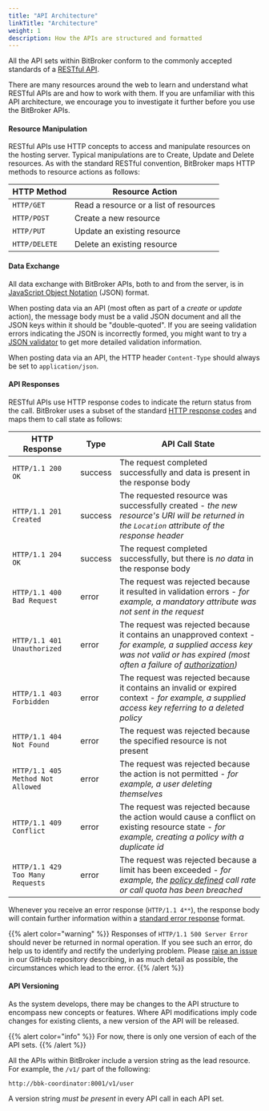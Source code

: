 ```yaml
---
title: "API Architecture"
linkTitle: "Architecture"
weight: 1
description: How the APIs are structured and formatted
---
```


All the API sets within BitBroker conform to the commonly accepted standards of a [RESTful API](https://en.wikipedia.org/wiki/Representational_state_transfer).

There are many resources around the web to learn and understand what RESTful APIs are and how to work with them. If you are unfamiliar with this API architecture, we encourage you to investigate it further before you use the BitBroker APIs.

#### Resource Manipulation

RESTful APIs use HTTP concepts to access and manipulate resources on the hosting server. Typical manipulations are to Create, Update and Delete resources. As with the standard RESTful convention, BitBroker maps HTTP methods to resource actions as follows:

HTTP Method | Resource Action
--- | ---
`HTTP/GET` | Read a resource or a list of resources
`HTTP/POST` | Create a new resource
`HTTP/PUT` | Update an existing resource
`HTTP/DELETE` | Delete an existing resource

#### Data Exchange

All data exchange with BitBroker APIs, both to and from the server, is in [JavaScript Object Notation](https://www.json.org/json-en.html) (JSON) format.

When posting data via an API (most often as part of a _create_ or _update_ action), the message body must be a valid JSON document and all the JSON keys within it should be "double-quoted". If you are seeing validation errors indicating the JSON is incorrectly formed, you might want to try a [JSON validator](https://jsonlint.com/) to get more detailed validation information.

When posting data via an API, the HTTP header `Content-Type` should always be set to `application/json`.

#### API Responses

RESTful APIs use HTTP response codes to indicate the return status from the call. BitBroker uses a subset of the standard [HTTP response codes](https://en.wikipedia.org/wiki/List_of_HTTP_status_codes) and maps them to call state as follows:

HTTP Response | Type | API Call State
--- | --- | ---
`HTTP/1.1 200 OK` | <div class="stamp">success</div> | The request completed successfully and data is present in the response body
`HTTP/1.1 201 Created` | <div class="stamp">success</div> | The requested resource was successfully created - _the new resource's URI will be returned in the `Location` attribute of the response header_
`HTTP/1.1 204 OK` | <div class="stamp">success</div> | The request completed successfully, but there is _no data_ in the response body
`HTTP/1.1 400 Bad Request` | <div class="stamp text-warning">error</div> | The request was rejected because it resulted in validation errors - _for example, a mandatory attribute was not sent in the request_
`HTTP/1.1 401 Unauthorized` | <div class="stamp text-warning">error</div> | The request was rejected because it contains an unapproved context - _for example, a supplied access key was not valid or has expired (most often a failure of [authorization](/docs/api-conventions/authorization/))_
`HTTP/1.1 403 Forbidden` | <div class="stamp text-warning">error</div> | The request was rejected because it contains an invalid or expired context - _for example, a supplied access key referring to a deleted policy_
`HTTP/1.1 404 Not Found` | <div class="stamp text-warning">error</div> | The request was rejected because the specified resource is not present
`HTTP/1.1 405 Method Not Allowed` | <div class="stamp text-warning">error</div> | The request was rejected because the action is not permitted - _for example, a user deleting themselves_
`HTTP/1.1 409 Conflict` | <div class="stamp text-warning">error</div> | The request was rejected because the action would cause a conflict on existing resource state - _for example, creating a policy with a duplicate id_
`HTTP/1.1 429 Too Many Requests` | <div class="stamp text-warning">error</div> | The request was rejected because a limit has been exceeded - _for example, the [policy defined](/docs/concepts/policy/) call rate or call quota has been breached_

Whenever you receive an error response (`HTTP/1.1 4**`), the response body will contain further information within a [standard error response](/docs/api-conventions/errors/) format.

{{% alert color="warning" %}}
Responses of `HTTP/1.1 500 Server Error` should never be returned in normal operation. If you see such an error, do help us to identify and rectify the underlying problem. Please [raise an issue](https://github.com/bit-broker/bit-broker/issues) in our GitHub repository describing, in as much detail as possible, the circumstances which lead to the error.
{{% /alert %}}

#### API Versioning

As the system develops, there may be changes to the API structure to encompass new concepts or features. Where API modifications imply code changes for existing clients, a new version of the API will be released.

{{% alert color="info" %}}
For now, there is only one version of each of the API sets.
{{% /alert %}}

All the APIs within BitBroker include a version string as the lead resource. For example, the `/v1/` part of the following:

```
http://bbk-coordinator:8001/v1/user
```

A version string _must be present_ in every API call in each API set.
